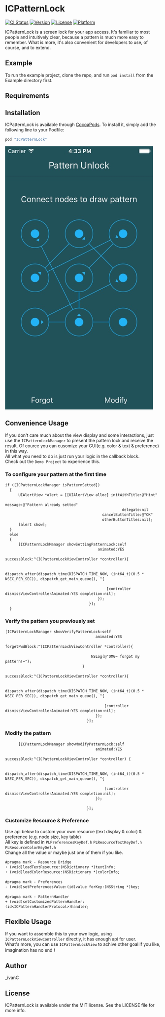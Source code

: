 # ICPatternLock

[![CI Status](http://img.shields.io/travis/_ivanC/ICPatternLock.svg?style=flat)](https://travis-ci.org/_ivanC/ICPatternLock)
[![Version](https://img.shields.io/cocoapods/v/ICPatternLock.svg?style=flat)](http://cocoapods.org/pods/ICPatternLock)
[![License](https://img.shields.io/cocoapods/l/ICPatternLock.svg?style=flat)](http://cocoapods.org/pods/ICPatternLock)
[![Platform](https://img.shields.io/cocoapods/p/ICPatternLock.svg?style=flat)](http://cocoapods.org/pods/ICPatternLock)

ICPatternLock is a screen lock for your app access. It's familiar to most people and intuitively clear, 
  because a pattern is much more easy to remember.
  What is more, it's also convenient for developers to use, of course, and to extend.

## Example

To run the example project, clone the repo, and run `pod install` from the Example directory first.

## Requirements

## Installation

ICPatternLock is available through [CocoaPods](http://cocoapods.org). To install
it, simply add the following line to your Podfile:

```ruby
pod "ICPatternLock"
```

![](https://github.com/IvanChan/ICPatternLock/raw/master/demo.png) 

Convenience Usage
-----
  If you don't care much about the view display and some interactions, just use the `ICPatternLockManager` to present the pattern
  lock and receive the result.
  Of cource you can cusomize your GUI(e.g. color & text & preference) in this way. 
  </br>All what you need to do is just run your logic in the callback block.
  </br>Check out the `Demo Project` to experience this.

### To configure your pattern at the first time
  ```
  if ([ICPatternLockManager isPatternSetted])
    {
        UIAlertView *alert = [[UIAlertView alloc] initWithTitle:@"Hint"
                                                        message:@"Pattern already setted"
                                                       delegate:nil
                                              cancelButtonTitle:@"OK"
                                              otherButtonTitles:nil];
        [alert show];
    }
    else
    {
        [ICPatternLockManager showSettingPatternLock:self
                                            animated:YES
                                        successBlock:^(ICPatternLockViewController *controller){
            
                                            dispatch_after(dispatch_time(DISPATCH_TIME_NOW, (int64_t)(0.5 * NSEC_PER_SEC)), dispatch_get_main_queue(), ^{
                                                
                                                [controller dismissViewControllerAnimated:YES completion:nil];
                                            });
                                        }];
    }
  ```
### Verify the pattern you previously set
  ```
  [ICPatternLockManager showVerifyPatternLock:self
                                           animated:YES
                                     forgetPwdBlock:^(ICPatternLockViewController *controller){
                                         
                                         NSLog(@"OMG~ forgot my pattern!~");
                                     }
                                       successBlock:^(ICPatternLockViewController *controller){
                                           
                                           dispatch_after(dispatch_time(DISPATCH_TIME_NOW, (int64_t)(0.5 * NSEC_PER_SEC)), dispatch_get_main_queue(), ^{
                                               
                                               [controller dismissViewControllerAnimated:YES completion:nil];
                                           });
                                       }];
  ```

### Modify the pattern
  ```
        [ICPatternLockManager showModifyPatternLock:self
                                           animated:YES
                                       successBlock:^(ICPatternLockViewController *controller) {
                                           
                                           dispatch_after(dispatch_time(DISPATCH_TIME_NOW, (int64_t)(0.5 * NSEC_PER_SEC)), dispatch_get_main_queue(), ^{
                                               
                                               [controller dismissViewControllerAnimated:YES completion:nil];
                                           });
                                           
                                       }];
  ```
  
### Customize Resource & Preference
 Use api below to custom your own resource (text display & color) & preference (e.g. node size, key table)
 </br> All key is defined in `PLPreferencesKeyDef.h` `PLResourceTextKeyDef.h` `PLResourceColorKeyDef.h`
 </br> Change all the value or maybe just one of them if you like.
```
#pragma mark - Resource Bridge
+ (void)loadTextResource:(NSDictionary *)textInfo;
+ (void)loadColorResource:(NSDictionary *)colorInfo;

#pragma mark - Preferences
- (void)setPreferencesValue:(id)value forKey:(NSString *)key;

#pragma mark - PatternHandler
+ (void)setCustomizedPatternHandler:(id<ICPatternHandlerProtocol>)handler;
```

Flexible Usage
-----
 If you want to assemble this to your own logic, using `ICPatternLockViewController` directly, it has enough api for user.
 </br>What's more, you can use `ICPatternLockView` to achive other goal if you like, imagination has no end！
 
## Author

_ivanC

## License

ICPatternLock is available under the MIT license. See the LICENSE file for more info.
